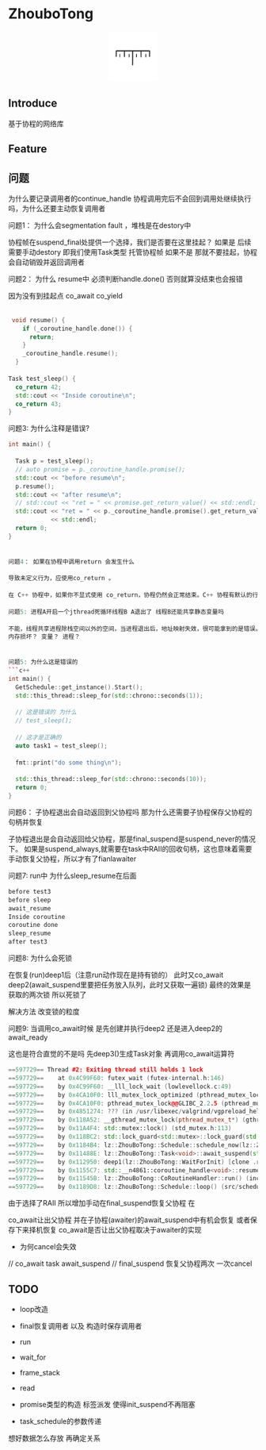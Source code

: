 <!--
 * @Description: 
 * @Author: lize
 * @Date: 2024-09-23
 * @LastEditors: lize
-->

# ZhouboTong

<p align="center">
  <a>
  <img src="asset//ruler.svg" alt="Planck" width="100" height="100">
  </a>
</p>




## Introduce

基于协程的网络库

## Feature


## 问题

为什么要记录调用者的continue_handle 协程调用完后不会回到调用处继续执行吗，为什么还要主动恢复调用者


问题1： 为什么会segmentation fault ，堆栈是在destory中

协程帧在suspend_final处提供一个选择，我们是否要在这里挂起？ 
如果是 后续需要手动destory  即我们使用Task类型 托管协程帧
如果不是 那就不要挂起，协程会自动销毁并返回调用者


问题2： 为什么 resume中 必须判断handle.done() 否则就算没结束也会报错

因为没有到挂起点 co_await co_yield
```c++

 void resume() {
    if (_coroutine_handle.done()) {
      return;
    }
    _coroutine_handle.resume();
  }

Task test_sleep() {
  co_return 42;
  std::cout << "Inside coroutine\n";
  co_return 43;
}
```

问题3: 为什么注释是错误?
```c++
int main() {

  Task p = test_sleep();
  // auto promise = p._coroutine_handle.promise();
  std::cout << "before resume\n";
  p.resume();
  std::cout << "after resume\n";
  // std::cout << "ret = " << promise.get_return_value() << std::endl;
  std::cout << "ret = " << p._coroutine_handle.promise().get_return_value()
            << std::endl;
  return 0;
}


问题4： 如果在协程中调用return 会发生什么

导致未定义行为，应使用co_return 。

在 C++ 协程中，如果你不显式使用 co_return，协程仍然会正常结束。C++ 协程有默认的行为来处理这种情况。根据返回类型和promise类型

问题5: 进程A开启一个jthread死循环线程B A退出了 线程B还能共享静态变量吗

不能，线程共享进程除栈空间以外的空间，当进程退出后，地址映射失效，很可能拿到的是错误。
内存损坏？ 变量？ 进程？ 


问题5: 为什么这是错误的
```c++
int main() {
  GetSchedule::get_instance().Start();
  std::this_thread::sleep_for(std::chrono::seconds(1));

  // 这是错误的 为什么
  // test_sleep();

  // 这才是正确的
  auto task1 = test_sleep();

  fmt::print("do some thing\n");

  std::this_thread::sleep_for(std::chrono::seconds(10));
  return 0;
}
```
问题6： 子协程退出会自动返回到父协程吗 那为什么还需要子协程保存父协程的句柄并恢复

子协程退出是会自动返回给父协程，那是final_suspend是suspend_never的情况下。 如果是suspend_always,就需要在task中RAII的回收句柄，这也意味着需要手动恢复父协程，所以才有了fianlawaiter



问题7: run中 为什么sleep_resume在后面
```c++
before test3
before sleep
await_resume
Inside coroutine
coroutine done
sleep_resume
after test3
```

问题8: 为什么会死锁

在恢复(run)deep1后（注意run动作现在是持有锁的） 
此时又co_await deep2(await_suspend里要把任务放入队列，此时又获取一遍锁)
最终的效果是获取的两次锁 所以死锁了

解决方法 改变锁的粒度

问题9: 当调用co_await时候 是先创建并执行deep2 还是进入deep2的await_ready

这也是符合直觉的不是吗 先deep3()生成Task对象 再调用co_await运算符


```c++
==597729== Thread #2: Exiting thread still holds 1 lock
==597729==    at 0x4C99F60: futex_wait (futex-internal.h:146)
==597729==    by 0x4C99F60: __lll_lock_wait (lowlevellock.c:49)
==597729==    by 0x4CA10F0: lll_mutex_lock_optimized (pthread_mutex_lock.c:48)
==597729==    by 0x4CA10F0: pthread_mutex_lock@@GLIBC_2.2.5 (pthread_mutex_lock.c:93)
==597729==    by 0x4851274: ??? (in /usr/libexec/valgrind/vgpreload_helgrind-amd64-linux.so)
==597729==    by 0x118A52: __gthread_mutex_lock(pthread_mutex_t*) (gthr-default.h:749)
==597729==    by 0x11A4F4: std::mutex::lock() (std_mutex.h:113)
==597729==    by 0x118BC2: std::lock_guard<std::mutex>::lock_guard(std::mutex&) (std_mutex.h:249)
==597729==    by 0x1184B4: lz::ZhouBoTong::Schedule::schedule_now(lz::ZhouBoTong::HandleInfo) (src/schedule.cpp:16)
==597729==    by 0x11488E: lz::ZhouBoTong::Task<void>::await_suspend(std::__n4861::coroutine_handle<lz::ZhouBoTong::Task<void>::Promise>) (include/task.h:146)
==597729==    by 0x112950: deep1(lz::ZhouBoTong::WaitForInit) [clone .resume] (src/main.cpp:61)
==597729==    by 0x1155C7: std::__n4861::coroutine_handle<void>::resume() const (coroutine:135)
==597729==    by 0x11545B: lz::ZhouBoTong::CoRoutineHandler::run() (include/interface/handle.h:47)
==597729==    by 0x1189D8: lz::ZhouBoTong::Schedule::loop() (src/schedule.cpp:72)
```
由于选择了RAII 所以增加手动在final_suspend恢复父协程
在

co_await让出父协程 并在子协程(awaiter)的await_suspend中有机会恢复 或者保存下来择机恢复
co_await是否让出父协程取决于awaiter的实现 

+ 为何cancel会失效

// co_await task await_suspend
// final_suspend
恢复父协程两次 一次cancel

## TODO

+ loop改造
+ final恢复调用者 以及 构造时保存调用者
+ run
+ wait_for
+ frame_stack
+ read




+ promise类型的构造 标签派发 使得init_suspend不再阻塞
+ task_schedule的参数传递 

想好数据怎么存放 再确定关系